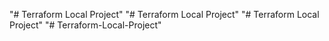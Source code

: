 "# Terraform Local Project" 
"# Terraform Local Project" 
"# Terraform Local Project" 
"# Terraform-Local-Project" 
